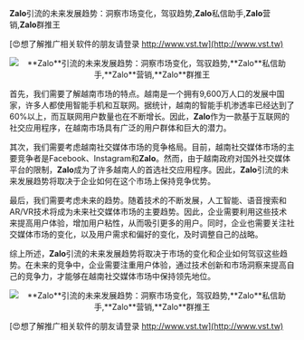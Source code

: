 **Zalo**引流的未来发展趋势：洞察市场变化，驾驭趋势,**Zalo**私信助手,**Zalo**营销,**Zalo**群推王

[😍想了解推广相关软件的朋友请登录 http://www.vst.tw](http://www.vst.tw)

 <center><img src="https://vst.tw/MP4/tuiguang/png/7.png" alt="**Zalo**引流的未来发展趋势：洞察市场变化，驾驭趋势,**Zalo**私信助手,**Zalo**营销,**Zalo**群推王"></center>

首先，我们需要了解越南市场的特点。越南是一个拥有9,600万人口的发展中国家，许多人都使用智能手机和互联网。据统计，越南的智能手机渗透率已经达到了60%以上，而互联网用户数量也在不断增长。因此，**Zalo**作为一款基于互联网的社交应用程序，在越南市场具有广泛的用户群体和巨大的潜力。

其次，我们需要考虑越南社交媒体市场的竞争格局。目前，越南社交媒体市场的主要竞争者是Facebook、Instagram和**Zalo**。然而，由于越南政府对国外社交媒体平台的限制，**Zalo**成为了许多越南人的首选社交应用程序。因此，**Zalo**引流的未来发展趋势将取决于企业如何在这个市场上保持竞争优势。

最后，我们需要考虑未来的趋势。随着技术的不断发展，人工智能、语音搜索和AR/VR技术将成为未来社交媒体市场的主要趋势。因此，企业需要利用这些技术来提高用户体验，增加用户粘性，从而吸引更多的用户。同时，企业也需要关注社交媒体市场的变化，以及用户需求和偏好的变化，及时调整自己的战略。

综上所述，**Zalo**引流的未来发展趋势将取决于市场的变化和企业如何驾驭这些趋势。在未来的竞争中，企业需要注重用户体验，通过技术创新和市场洞察来提高自己的竞争力，才能够在越南社交媒体市场中保持领先地位。

 <center><img src="https://vst.tw/MP4/tuiguang/png/2.png" alt="**Zalo**引流的未来发展趋势：洞察市场变化，驾驭趋势,**Zalo**私信助手,**Zalo**营销,**Zalo**群推王"></center>

[😍想了解推广相关软件的朋友请登录 http://www.vst.tw](http://www.vst.tw)



